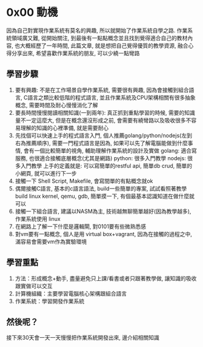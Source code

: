 # 0x00 動機
因為自己對實現作業系統有莫名的興趣, 所以就開始了作業系統自學之路.
作業系統領域廣又難, 從開始關注, 到最後有一點點概念並且找到覺得適合自己的教材內容, 也大概經歷了一年時間, 
此篇文章, 就是想把自己覺得優質的教學資源, 融合心得分享出來, 希望喜歡作業系統的朋友, 可以少繞一點彎路

## 學習步驟
1. 要有興趣:
不是在工作場景自學作業系統, 需要很有興趣, 因為會接觸到組合語言, C語言之類比較低階的程式語言, 並且作業系統及CPU架構相關有很多抽象概念, 需要時間及耐心慢慢消化了解
2. 要長時間慢慢閱讀相關知識(一到兩年):
真正抓到重點學習的時候, 需要的知識量不一定這麼大, 但是在概念還沒形成之前, 會需要有繞彎路以及吸收很多不容易理解的知識的心裡準備, 就是需要耐心
3. 先找個可以快速上手的程式語言入門, 個人推薦golang/python/nodejs(左到右為推薦順序), 需要一門程式語言是因為, 如果可以先了解電腦能做到什麼事情, 會有一個比較簡單的視角, 輔助理解作業系統的設計及實做
golang: 適合寫服務, 也很適合接觸底層概念(尤其是網路)
python: 很多入門教學
nodejs: 很多入門教學
上手的定義就是: 可以寫簡單的restful api, 簡單db crud, 簡單的小網頁, 就可以進行下一步
4. 接觸一下 Shell Script, Makefile, 會寫間單的有點概念就ok
5. 偶爾接觸C語言, 基本的c語言語法, build一些簡單的專案, 試試看照著教學build linux kernel, qemu, gdb, 簡單摸一下, 有個最基本認識知道在做什麼就可以
6. 接觸一下組合語言, 建議以NASM為主, 技術越無聊簡單越好(因為教學越多), 作業系統使用 linux
7. 在網路上了解一下什麼是邏輯閘, 對0101要有些微熟悉感
8. 對vm要有一點概念, 個人是用 virtual box+vagrant, 因為在接觸的過程之中, 滿容易會需要vm作為實驗環境

## 學習重點
1. 方法：形成概念+動手,  盡量避免只上課/看書或者只跟著教學做, 讓知識的吸收跟實做可以交互
2. 計算機組織：主要學習電腦核心架構跟組合語言
3. 作業系統：學習開發作業系統

## 然後呢？
接下來30天會一天一天慢慢把作業系統開發出來, 邊介紹相關知識